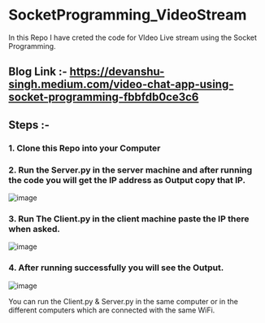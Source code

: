 # SocketProgramming_VideoStream

In this Repo I have creted the code for VIdeo Live stream using the Socket Programming.

## Blog Link :- https://devanshu-singh.medium.com/video-chat-app-using-socket-programming-fbbfdb0ce3c6

## Steps :-

### 1. Clone this Repo into your Computer
### 2. Run the Server.py in the server machine and after running the code you will get the IP address as Output copy that IP.
![image](https://user-images.githubusercontent.com/65216265/121506054-030e9f00-ca01-11eb-9191-5c519441a672.png)

### 3. Run The Client.py in the client machine paste the IP there when asked.
![image](https://user-images.githubusercontent.com/65216265/121506198-22a5c780-ca01-11eb-9f65-4cad741a59b8.png)

### 4. After running successfully you will see the Output.
![image](https://user-images.githubusercontent.com/65216265/121506405-4c5eee80-ca01-11eb-8b0c-25cc9b139162.png)

You can run the Client.py & Server.py in the same computer or in the different computers which are connected with the same WiFi.
